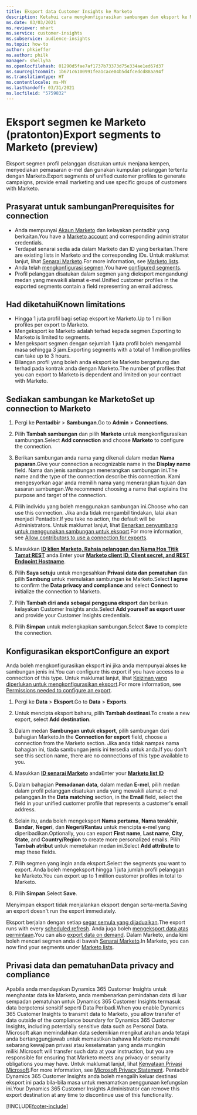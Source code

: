 ```yaml
---
title: Eksport data Customer Insights ke Marketo
description: Ketahui cara mengkonfigurasikan sambungan dan eksport ke Marketo.
ms.date: 03/03/2021
ms.reviewer: mhart
ms.service: customer-insights
ms.subservice: audience-insights
ms.topic: how-to
author: phkieffer
ms.author: philk
manager: shellyha
ms.openlocfilehash: 01290d5fae7af1737b73373d75e334ae1ed67d37
ms.sourcegitcommit: 1b671c6100991fea1cace04b5d4fcedcd88aa94f
ms.translationtype: HT
ms.contentlocale: ms-MY
ms.lasthandoff: 03/31/2021
ms.locfileid: "5759832"
---
```

# <a name="export-segments-to-marketo-preview"></a><span data-ttu-id="074c8-103">Eksport segmen ke Marketo (pratonton)</span><span class="sxs-lookup"><span data-stu-id="074c8-103">Export segments to Marketo (preview)</span></span>

<span data-ttu-id="074c8-104">Eksport segmen profil pelanggan disatukan untuk menjana kempen, menyediakan pemasaran e-mel dan gunakan kumpulan pelanggan tertentu dengan Marketo.</span><span class="sxs-lookup"><span data-stu-id="074c8-104">Export segments of unified customer profiles to generate campaigns, provide email marketing and use specific groups of customers with Marketo.</span></span>

## <a name="prerequisites-for-connection"></a><span data-ttu-id="074c8-105">Prasyarat untuk sambungan</span><span class="sxs-lookup"><span data-stu-id="074c8-105">Prerequisites for connection</span></span>

-   <span data-ttu-id="074c8-106">Anda mempunyai [Akaun Marketo](https://login.marketo.com/) dan kelayakan pentadbir yang berkaitan.</span><span class="sxs-lookup"><span data-stu-id="074c8-106">You have a [Marketo account](https://login.marketo.com/) and corresponding administrator credentials.</span></span>
-   <span data-ttu-id="074c8-107">Terdapat senarai sedia ada dalam Marketo dan ID yang berkaitan.</span><span class="sxs-lookup"><span data-stu-id="074c8-107">There are existing lists in Marketo and the corresponding IDs.</span></span> <span data-ttu-id="074c8-108">Untuk maklumat lanjut, lihat [Senarai Marketo](https://docs.marketo.com/display/public/DOCS/Understanding+Static+Lists).</span><span class="sxs-lookup"><span data-stu-id="074c8-108">For more information, see [Marketo lists](https://docs.marketo.com/display/public/DOCS/Understanding+Static+Lists).</span></span>
-   <span data-ttu-id="074c8-109">Anda telah [mengkonfigurasi segmen](segments.md).</span><span class="sxs-lookup"><span data-stu-id="074c8-109">You have [configured segments](segments.md).</span></span>
-   <span data-ttu-id="074c8-110">Profil pelanggan disatukan dalam segmen yang dieksport mengandungi medan yang mewakili alamat e-mel.</span><span class="sxs-lookup"><span data-stu-id="074c8-110">Unified customer profiles in the exported segments contain a field representing an email address.</span></span>

## <a name="known-limitations"></a><span data-ttu-id="074c8-111">Had diketahui</span><span class="sxs-lookup"><span data-stu-id="074c8-111">Known limitations</span></span>

- <span data-ttu-id="074c8-112">Hingga 1 juta profil bagi setiap eksport ke Marketo.</span><span class="sxs-lookup"><span data-stu-id="074c8-112">Up to 1 million profiles per export to Marketo.</span></span>
- <span data-ttu-id="074c8-113">Mengeksport ke Marketo adalah terhad kepada segmen.</span><span class="sxs-lookup"><span data-stu-id="074c8-113">Exporting to Marketo is limited to segments.</span></span>
- <span data-ttu-id="074c8-114">Mengeksport segmen dengan sejumlah 1 juta profil boleh mengambil masa sehingga 3 jam.</span><span class="sxs-lookup"><span data-stu-id="074c8-114">Exporting segments with a total of 1 million profiles can take up to 3 hours.</span></span> 
- <span data-ttu-id="074c8-115">Bilangan profil yang boleh anda eksport ke Marketo bergantung dan terhad pada kontrak anda dengan Marketo.</span><span class="sxs-lookup"><span data-stu-id="074c8-115">The number of profiles that you can export to Marketo is dependent and limited on your contract with Marketo.</span></span>

## <a name="set-up-connection-to-marketo"></a><span data-ttu-id="074c8-116">Sediakan sambungan ke Marketo</span><span class="sxs-lookup"><span data-stu-id="074c8-116">Set up connection to Marketo</span></span>

1. <span data-ttu-id="074c8-117">Pergi ke **Pentadbir** > **Sambungan**.</span><span class="sxs-lookup"><span data-stu-id="074c8-117">Go to **Admin** > **Connections**.</span></span>

1. <span data-ttu-id="074c8-118">Pilih **Tambah sambungan** dan pilih **Marketo** untuk mengkonfigurasikan sambungan.</span><span class="sxs-lookup"><span data-stu-id="074c8-118">Select **Add connection** and choose **Marketo** to configure the connection.</span></span>

1. <span data-ttu-id="074c8-119">Berikan sambungan anda nama yang dikenali dalam medan **Nama paparan**.</span><span class="sxs-lookup"><span data-stu-id="074c8-119">Give your connection a recognizable name in the **Display name** field.</span></span> <span data-ttu-id="074c8-120">Nama dan jenis sambungan menerangkan sambungan ini.</span><span class="sxs-lookup"><span data-stu-id="074c8-120">The name and the type of the connection describe this connection.</span></span> <span data-ttu-id="074c8-121">Kami mengesyorkan agar anda memilih nama yang menerangkan tujuan dan sasaran sambungan.</span><span class="sxs-lookup"><span data-stu-id="074c8-121">We recommend choosing a name that explains the purpose and target of the connection.</span></span>

1. <span data-ttu-id="074c8-122">Pilih individu yang boleh menggunakan sambungan ini.</span><span class="sxs-lookup"><span data-stu-id="074c8-122">Choose who can use this connection.</span></span> <span data-ttu-id="074c8-123">Jika anda tidak mengambil tindakan, lalai akan menjadi Pentadbir.</span><span class="sxs-lookup"><span data-stu-id="074c8-123">If you take no action, the default will be Administrators.</span></span> <span data-ttu-id="074c8-124">Untuk maklumat lanjut, lihat [Benarkan penyumbang untuk menggunakan sambungan untuk eksport](connections.md#allow-contributors-to-use-a-connection-for-exports).</span><span class="sxs-lookup"><span data-stu-id="074c8-124">For more information, see [Allow contributors to use a connection for exports](connections.md#allow-contributors-to-use-a-connection-for-exports).</span></span>

1. <span data-ttu-id="074c8-125">Masukkan **[ID klien Marketo, Rahsia pelanggan dan Nama Hos Titik Tamat REST](https://developers.marketo.com/rest-api/authentication/)** anda.</span><span class="sxs-lookup"><span data-stu-id="074c8-125">Enter your **[Marketo client ID, Client secret, and REST Endpoint Hostname](https://developers.marketo.com/rest-api/authentication/)**.</span></span>

1. <span data-ttu-id="074c8-126">Pilih **Saya setuju** untuk mengesahkan **Privasi data dan pematuhan** dan pilih **Sambung** untuk memulakan sambungan ke Marketo.</span><span class="sxs-lookup"><span data-stu-id="074c8-126">Select **I agree** to confirm the **Data privacy and compliance** and select **Connect** to initialize the connection to Marketo.</span></span>

1. <span data-ttu-id="074c8-127">Pilih **Tambah diri anda sebagai pengguna eksport** dan berikan kelayakan Customer Insights anda.</span><span class="sxs-lookup"><span data-stu-id="074c8-127">Select **Add yourself as export user** and provide your Customer Insights credentials.</span></span>

1. <span data-ttu-id="074c8-128">Pilih **Simpan** untuk melengkapkan sambungan.</span><span class="sxs-lookup"><span data-stu-id="074c8-128">Select **Save** to complete the connection.</span></span>

## <a name="configure-an-export"></a><span data-ttu-id="074c8-129">Konfigurasikan eksport</span><span class="sxs-lookup"><span data-stu-id="074c8-129">Configure an export</span></span>

<span data-ttu-id="074c8-130">Anda boleh mengkonfigurasikan eksport ini jika anda mempunyai akses ke sambungan jenis ini.</span><span class="sxs-lookup"><span data-stu-id="074c8-130">You can configure this export if you have access to a connection of this type.</span></span> <span data-ttu-id="074c8-131">Untuk maklumat lanjut, lihat [Keizinan yang diperlukan untuk mengkonfigurasikan eksport](export-destinations.md#set-up-a-new-export).</span><span class="sxs-lookup"><span data-stu-id="074c8-131">For more information, see [Permissions needed to configure an export](export-destinations.md#set-up-a-new-export).</span></span>

1. <span data-ttu-id="074c8-132">Pergi ke **Data** > **Eksport**.</span><span class="sxs-lookup"><span data-stu-id="074c8-132">Go to **Data** > **Exports**.</span></span>

1. <span data-ttu-id="074c8-133">Untuk mencipta eksport baharu, pilih **Tambah destinasi**.</span><span class="sxs-lookup"><span data-stu-id="074c8-133">To create a new export, select **Add destination**.</span></span>

1. <span data-ttu-id="074c8-134">Dalam medan **Sambungan untuk eksport**, pilih sambungan dari bahagian Marketo.</span><span class="sxs-lookup"><span data-stu-id="074c8-134">In the **Connection for export** field, choose a connection from the Marketo section.</span></span> <span data-ttu-id="074c8-135">Jika anda tidak nampak nama bahagian ini, tiada sambungan jenis ini tersedia untuk anda.</span><span class="sxs-lookup"><span data-stu-id="074c8-135">If you don't see this section name, there are no connections of this type available to you.</span></span>

1. <span data-ttu-id="074c8-136">Masukkan **[ID senarai Marketo](https://docs.marketo.com/display/public/DOCS/Understanding+Static+Lists)** anda</span><span class="sxs-lookup"><span data-stu-id="074c8-136">Enter your **[Marketo list ID](https://docs.marketo.com/display/public/DOCS/Understanding+Static+Lists)**</span></span> 

1. <span data-ttu-id="074c8-137">Dalam bahagian **Pemadanan data**, dalam medan **E-mel**, pilih medan dalam profil pelanggan disatukan anda yang mewakili alamat e-mel pelanggan.</span><span class="sxs-lookup"><span data-stu-id="074c8-137">In the **Data matching** section, in the **Email** field, select the field in your unified customer profile that represents a customer's email address.</span></span> 

1. <span data-ttu-id="074c8-138">Selain itu, anda boleh mengeksport **Nama pertama**, **Nama terakhir**, **Bandar**, **Negeri**, dan **Negeri/Rantau**  untuk mencipta e-mel yang diperibadikan.</span><span class="sxs-lookup"><span data-stu-id="074c8-138">Optionally, you can export **First name**, **Last name**, **City**, **State**, and **Country/Region**  to create more personalized emails.</span></span> <span data-ttu-id="074c8-139">Pilih **Tambah atribut** untuk memetakan medan ini.</span><span class="sxs-lookup"><span data-stu-id="074c8-139">Select **Add attribute** to map these fields.</span></span>

1. <span data-ttu-id="074c8-140">Pilih segmen yang ingin anda eksport.</span><span class="sxs-lookup"><span data-stu-id="074c8-140">Select the segments you want to export.</span></span> <span data-ttu-id="074c8-141">Anda boleh mengeksport hingga 1 juta jumlah profil pelanggan ke Marketo.</span><span class="sxs-lookup"><span data-stu-id="074c8-141">You can export up to 1 million customer profiles in total to Marketo.</span></span>

1. <span data-ttu-id="074c8-142">Pilih **Simpan**.</span><span class="sxs-lookup"><span data-stu-id="074c8-142">Select **Save**.</span></span>

<span data-ttu-id="074c8-143">Menyimpan eksport tidak menjalankan eksport dengan serta-merta.</span><span class="sxs-lookup"><span data-stu-id="074c8-143">Saving an export doesn't run the export immediately.</span></span>

<span data-ttu-id="074c8-144">Eksport berjalan dengan setiap [segar semula yang dijadualkan](system.md#schedule-tab).</span><span class="sxs-lookup"><span data-stu-id="074c8-144">The export runs with every [scheduled refresh](system.md#schedule-tab).</span></span> <span data-ttu-id="074c8-145">Anda juga boleh [mengeksport data atas permintaan](export-destinations.md#run-exports-on-demand).</span><span class="sxs-lookup"><span data-stu-id="074c8-145">You can also [export data on demand](export-destinations.md#run-exports-on-demand).</span></span> <span data-ttu-id="074c8-146">Dalam Marketo, anda kini boleh mencari segmen anda di bawah [Senarai Marketo](ttps://docs.marketo.com/display/public/DOCS/Understanding+Static+Lists).</span><span class="sxs-lookup"><span data-stu-id="074c8-146">In Marketo, you can now find your segments under [Marketo lists](ttps://docs.marketo.com/display/public/DOCS/Understanding+Static+Lists).</span></span>


## <a name="data-privacy-and-compliance"></a><span data-ttu-id="074c8-147">Privasi data dan pematuhan</span><span class="sxs-lookup"><span data-stu-id="074c8-147">Data privacy and compliance</span></span>

<span data-ttu-id="074c8-148">Apabila anda mendayakan Dynamics 365 Customer Insights untuk menghantar data ke Marketo, anda membenarkan pemindahan data di luar sempadan pematuhan untuk Dynamics 365 Customer Insights termasuk data berpotensi sensitif seperti Data Peribadi.</span><span class="sxs-lookup"><span data-stu-id="074c8-148">When you enable Dynamics 365 Customer Insights to transmit data to Marketo, you allow transfer of data outside of the compliance boundary for Dynamics 365 Customer Insights, including potentially sensitive data such as Personal Data.</span></span> <span data-ttu-id="074c8-149">Microsoft akan memindahkan data sedemikian mengikut arahan anda tetapi anda bertanggungjawab untuk memastikan bahawa Marketo memenuhi sebarang kewajipan privasi atau keselamatan yang anda mungkin miliki.</span><span class="sxs-lookup"><span data-stu-id="074c8-149">Microsoft will transfer such data at your instruction, but you are responsible for ensuring that Marketo meets any privacy or security obligations you may have.</span></span> <span data-ttu-id="074c8-150">Untuk maklumat lanjut, lihat [Kenyataan Privasi Microsoft](https://go.microsoft.com/fwlink/?linkid=396732).</span><span class="sxs-lookup"><span data-stu-id="074c8-150">For more information, see [Microsoft Privacy Statement](https://go.microsoft.com/fwlink/?linkid=396732).</span></span>
<span data-ttu-id="074c8-151">Pentadbir Dynamics 365 Customer Insights anda boleh mengalih keluar destinasi eksport ini pada bila-bila masa untuk menamatkan penggunaan kefungsian ini.</span><span class="sxs-lookup"><span data-stu-id="074c8-151">Your Dynamics 365 Customer Insights Administrator can remove this export destination at any time to discontinue use of this functionality.</span></span>


[!INCLUDE[footer-include](../includes/footer-banner.md)]